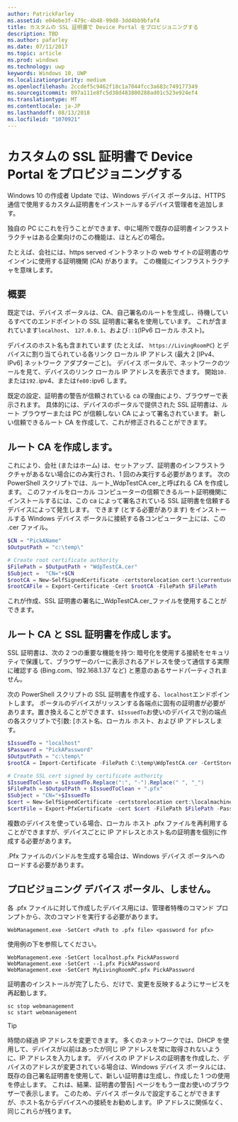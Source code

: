 ```yaml
---
author: PatrickFarley
ms.assetid: e04ebe3f-479c-4b48-99d8-3dd4bb9bfaf4
title: カスタムの SSL 証明書で Device Portal をプロビジョニングする
description: TBD
ms.author: pafarley
ms.date: 07/11/2017
ms.topic: article
ms.prod: windows
ms.technology: uwp
keywords: Windows 10, UWP
ms.localizationpriority: medium
ms.openlocfilehash: 2ccdef5c9462f18c1a7044fcc3a683c749177349
ms.sourcegitcommit: 897a111e8fc5d38d483800288ad01c523e924ef4
ms.translationtype: MT
ms.contentlocale: ja-JP
ms.lasthandoff: 08/13/2018
ms.locfileid: "1070921"
---
```

# <a name="provision-device-portal-with-a-custom-ssl-certificate"></a>カスタムの SSL 証明書で Device Portal をプロビジョニングする
Windows 10 の作成者 Update では、Windows デバイス ポータルは、HTTPS 通信で使用するカスタム証明書をインストールするデバイス管理者を追加します。 

独自の PC にこれを行うことができます、中に場所で既存の証明書インフラストラクチャはある企業向けのこの機能は、ほとんどの場合。  

たとえば、会社には、https served イントラネットの web サイトの証明書のサインインに使用する証明機関 (CA) があります。 この機能にインフラストラクチャを意味します。 

## <a name="overview"></a>概要
既定では、デバイス ポータルは、CA、自己署名のルートを生成し、待機しているすべてのエンドポイントの SSL 証明書に署名を使用しています。 これが含まれています`localhost`、 `127.0.0.1`、および`::1`(IPv6 ローカル ホスト)。

デバイスのホスト名も含まれています (たとえば、 `https://LivingRoomPC`) とデバイスに割り当てられている各リンク ローカル IP アドレス (最大 2 [IPv4、IPv6] ネットワーク アダプターごと)。 デバイス ポータルで、ネットワークのツールを見て、デバイスのリンク ローカル IP アドレスを表示できます。 開始`10.`または`192.`ipv4、または`fe80:`ipv6 します。 

既定の設定、証明書の警告が信頼されている ca の理由により、ブラウザーで表示されます。 具体的には、デバイスのポータルで提供された SSL 証明書は、ルート ブラウザーまたは PC が信頼しない CA によって署名されています。 新しい信頼できるルート CA を作成して、これが修正されることができます。

## <a name="create-a-root-ca"></a>ルート CA を作成します。

これにより、会社 (またはホーム) は、セットアップ、証明書のインフラストラクチャがあるない場合にのみ実行され、1 回のみ実行する必要があります。 次の PowerShell スクリプトでは、ルート_WdpTestCA.cer_と呼ばれる CA を作成します。 このファイルをローカル コンピューターの信頼できるルート証明機関にインストールするには、この ca によって署名されている SSL 証明書を信頼するデバイスによって発生します。 できます (とする必要があります) をインストールする Windows デバイス ポータルに接続する各コンピューター上には、この .cer ファイル。  

```PowerShell
$CN = "PickAName"
$OutputPath = "c:\temp\"

# Create root certificate authority
$FilePath = $OutputPath + "WdpTestCA.cer"
$Subject =  "CN="+$CN
$rootCA = New-SelfSignedCertificate -certstorelocation cert:\currentuser\my -Subject $Subject -HashAlgorithm "SHA512" -KeyUsage CertSign,CRLSign
$rootCAFile = Export-Certificate -Cert $rootCA -FilePath $FilePath
```

これが作成、SSL 証明書の署名に_WdpTestCA.cer_ファイルを使用することができます。 

## <a name="create-an-ssl-certificate-with-the-root-ca"></a>ルート CA と SSL 証明書を作成します。

SSL 証明書は、次の 2 つの重要な機能を持つ: 暗号化を使用する接続をセキュリティで保護して、ブラウザーのバーに表示されるアドレスを使って通信する実際に確認する (Bing.com、192.168.1.37 など) と悪意のあるサードパーティされません。

次の PowerShell スクリプトの SSL 証明書を作成する、`localhost`エンドポイントします。 ポータルのデバイスがリッスンする各端点に固有の証明書が必要があります。置き換えることができます、`$IssuedTo`お使いのデバイスで別の端点の各スクリプトで引数: [ホスト名、ローカル ホスト、および IP アドレスします。

```PowerShell
$IssuedTo = "localhost"
$Password = "PickAPassword"
$OutputPath = "c:\temp\"
$rootCA = Import-Certificate -FilePath C:\temp\WdpTestCA.cer -CertStoreLocation Cert:\CurrentUser\My\

# Create SSL cert signed by certificate authority
$IssuedToClean = $IssuedTo.Replace(":", "-").Replace(" ", "_")
$FilePath = $OutputPath + $IssuedToClean + ".pfx"
$Subject = "CN="+$IssuedTo
$cert = New-SelfSignedCertificate -certstorelocation cert:\localmachine\my -Subject $Subject -DnsName $IssuedTo -Signer $rootCA -HashAlgorithm "SHA512"
$certFile = Export-PfxCertificate -cert $cert -FilePath $FilePath -Password (ConvertTo-SecureString -String $Password -Force -AsPlainText)
```

複数のデバイスを使っている場合、ローカル ホスト .pfx ファイルを再利用することができますが、デバイスごとに IP アドレスとホスト名の証明書を個別に作成する必要があります。

.Pfx ファイルのバンドルを生成する場合は、Windows デバイス ポータルへのロードする必要があります。 

## <a name="provision-device-portal-with-the-certifications"></a>プロビジョニング デバイス ポータル、しません。

各 .pfx ファイルに対して作成したデバイス用には、管理者特権のコマンド プロンプトから、次のコマンドを実行する必要があります。

```
WebManagement.exe -SetCert <Path to .pfx file> <password for pfx> 
```

使用例の下を参照してください。
```
WebManagement.exe -SetCert localhost.pfx PickAPassword
WebManagement.exe -SetCert --1.pfx PickAPassword
WebManagement.exe -SetCert MyLivingRoomPC.pfx PickAPassword
```

証明書のインストールが完了したら、だけで、変更を反映するようにサービスを再起動します。

```
sc stop webmanagement
sc start webmanagement
```

> [!TIP]
> 時間の経過 IP アドレスを変更できます。
多くのネットワークでは、DHCP を使用して、デバイスが以前はあったが同じ IP アドレスを常に取得されないように、IP アドレスを入力します。 デバイスの IP アドレスの証明書を作成した、デバイスのアドレスが変更されている場合は、Windows デバイス ポータルには、既存の自己署名証明書を使用して、新しい証明書は生成し、作成した 1 つの使用を停止します。 これは、結果、証明書の警告] ページをもう一度お使いのブラウザーで表示します。 このため、デバイス ポータルで設定することができますが、ホスト名からデバイスへの接続をお勧めします。 IP アドレスに関係なく、同じこれらが残ります。
